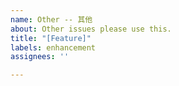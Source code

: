 ```yaml
---
name: Other -- 其他
about: Other issues please use this.
title: "[Feature]"
labels: enhancement
assignees: ''

---
```


<!-- Just feel free to tell me anything I can help except "Bugs". Questions please head to discussion. -->
<!-- Issues disobey the rules will be closed immediately. -->
